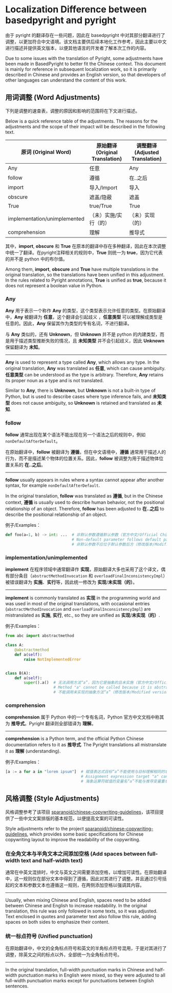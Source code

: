 # Localization Difference between basedpyright and pyright

由于 pyright 的翻译存在一些问题，因此在 basedpyright 中对其部分翻译进行了调整，以更加符合中文语境。该文档主要供后续本地化工作参考，因此主要以中文进行描述并提供英文版本，以便其他语言的开发者了解本次工作的内容。

Due to some issues with the translation of Pyright, some adjustments have been made in BasedPyright to better fit the Chinese context. This document is mainly for reference in subsequent localization work, so it is primarily described in Chinese and provides an English version, so that developers of other languages can understand the content of this work.

## 用词调整 (Word Adjustments)

下列是调整的速查表，调整的原因和影响的范围将在下文进行描述。

Below is a quick reference table of the adjustments. The reasons for the adjustments and the scope of their impact will be described in the following text.

| 原词 (Original Word)         | 原始翻译 (Original Translation) | 调整翻译 (Adjusted Translation) |
| ---------------------------- | ------------------------------- | ------------------------------- |
| Any                          | 任意                            | Any                             |
| follow                       | 遵循                            | 在..之后                        |
| import                       | 导入/Import                     | 导入                            |
| obscure                      | 遮盖/隐蔽                       | 遮盖                            |
| True                         | true/True                       | True                            |
| implementation/unimplemented | （未）实施/实行（的）           | （未）实现（的）                |
| comprehension                | 理解                            | 推导式                          |

其中，**import**, **obscure** 和 **True** 在原本的翻译中存在多种翻译，因此在本次调整中统一了翻译。在pyright注释相关的规则中，**True** 则统一为 **true**，因为它代表的并不是 python 中的布尔值。

Among them, **import**, **obscure** and **True** have multiple translations in the original translation, so the translations have been unified in this adjustment. In the rules related to Pyright annotations, **True** is unified as **true**, because it does not represent a boolean value in Python.

### Any

**Any** 用于表示一个称作 **Any** 的类型，这个类型表示允许任意的类型。在原始翻译中，**Any** 被翻译为 **任意**，这个翻译会引起歧义 ，**任意类型** 可以被理解成类型是任意的。因此，**Any** 保留其作为类型的专有名词，不进行翻译。

与 **Any** 类似的，还有 **Unknown**，但 **Unknown** 并不是 python 的内建类型，而是用于描述类型推断失败的情况，且 **未知类型** 并不会引起歧义，因此 **Unknown** 保留翻译为 **未知**。

---

**Any** is used to represent a type called **Any**, which allows any type. In the original translation, **Any** was translated as **任意**, which can cause ambiguity. **任意类型** can be understood as the type is arbitrary. Therefore, **Any** retains its proper noun as a type and is not translated.

Similar to **Any**, there is **Unknown**, but **Unknown** is not a built-in type of Python, but is used to describe cases where type inference fails, and **未知类型** does not cause ambiguity, so **Unknown** is retained and translated as **未知**.

### follow

**follow** 通常出现在某个语法不能出现在另一个语法之后的规则中，例如 `nonDefaultAfterDefault`。

在原始翻译中，**follow** 被翻译为 **遵循**，但在中文语境中，**遵循** 通常用于描述人的行为，而不是描述某个物体的位置关系。因此，**follow** 被调整为用于描述物体位置关系的 **在..之后**。

---

**follow** usually appears in rules where a syntax cannot appear after another syntax, for example `nonDefaultAfterDefault`.

In the original translation, **follow** was translated as **遵循**, but in the Chinese context, **遵循** is usually used to describe human behavior, not the positional relationship of an object. Therefore, **follow** has been adjusted to **在..之后** to describe the positional relationship of an object.

例子/Examples：

```python
def foo(a=1, b) -> int: ...  # 非默认参数遵循默认参数（官方中文/Official Chinese）
                             # Non-default parameter follows default parameter（官方英文/Official English）
                             # 非默认参数不应位于默认参数后方（修改版本/Modified version）
```

### implementation/unimplemented

**implement** 在程序领域中通常翻译作 **实现**，原始翻译大多也采用了这个译文，偶有部分条目（`abstractMethodInvocation` 和 `overloadFinalInconsistencyImpl`）被错误翻译为 **实施**、**实行**等，因此统一修改为 **实现**/**未实现（的）**。

---

**implement** is commonly translated as **实现** in the programming world and was used in most of the original translations, with occasional entries (`abstractMethodInvocation` and `overloadFinalInconsistencyImpl`) are mistranslated as **实施**, **实行**, etc., so they are unified as **实现**/**未实现（的）**.

例子/Examples：

```python
from abc import abstractmethod

class A:
    @abstractmethod
    def a(self):
        raise NotImplementedError


class B(A):
    def a(self):
        super().a()  # 无法调用方法“a”，因为它是抽象的且未实施（官方中文/Official Chinese）
                     # Method "a" cannot be called because it is abstract and unimplemented（官方英文/Official English）
                     # 不能调用未实现的抽象方法“a”（修改版本/Modified version）
```

### comprehension

**comprehension** 属于 Python 中的一个专有名词，Python 官方中文文档中称其为 **推导式**。Pyright 翻译则全部错译为 **理解**。

---

**comprehension** is a Python term, and the official Python Chinese documentation refers to it as **推导式**. The Pyright translations all mistranslate it as **理解** (understanding).

例子/Examples：

```python
[a := a for a in "lorem ipsum"]  # 赋值表达式目标“a”不能使用与目标理解相同的名称（官方中文/Official Chinese）
                                 # Assignment expression target "a" cannot use same name as comprehension for target（官方英文/Official English）
                                 # 海象运算符赋值的变量名“a”不能与推导变量重名（修改版本/Modified version）
```

## 风格调整 (Style Adjustments)

风格调整参考了该项目 [sparanoid/chinese-copywriting-guidelines](https://github.com/sparanoid/chinese-copywriting-guidelines)，该项目提供了一些中文文案排版的基本规范，以便提高文案的可读性。

Style adjustments refer to the project [sparanoid/chinese-copywriting-guidelines](https://github.com/sparanoid/chinese-copywriting-guidelines), which provides some basic specifications for Chinese copywriting layout to improve the readability of the copywriting.

### 在全角文本与半角文本之间添加空格 (Add spaces between full-width text and half-width text)

通常在中英文混排时，中文与英文之间需要添加空格，以增加可读性。在原始翻译中，这一规则仅在部分文本中得到了遵循，因此对其进行了调整。并且通过引号括起的文本和参数文本也遵循这一规则，在两侧添加空格以强调其内容。

---

Usually, when mixing Chinese and English, spaces need to be added between Chinese and English to increase readability. In the original translation, this rule was only followed in some texts, so it was adjusted. Text enclosed in quotes and parameter text also follow this rule, adding spaces on both sides to emphasize their content.

### 统一标点符号 (Unified punctuation)

在原始翻译中，中文的全角标点符号和英文的半角标点符号混用，于是对其进行了调整，除英文之间的标点以外，全部统一为全角标点符号。

---

In the original translation, full-width punctuation marks in Chinese and half-width punctuation marks in English were mixed, so they were adjusted to all full-width punctuation marks except for punctuations between English sentences.
